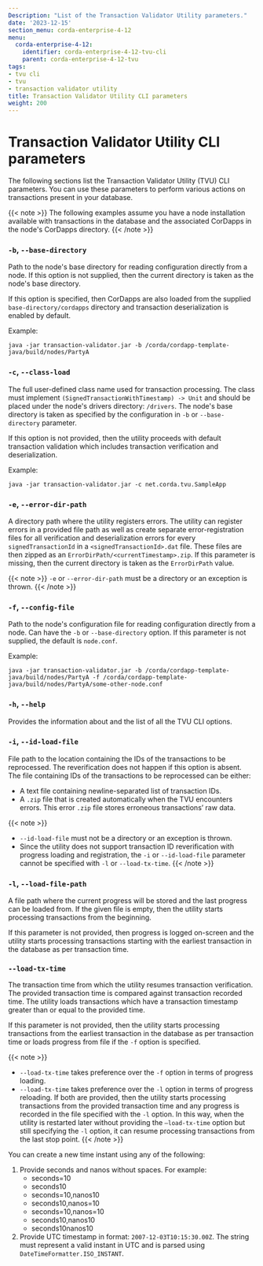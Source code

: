 ```yaml
---
Description: "List of the Transaction Validator Utility parameters."
date: '2023-12-15'
section_menu: corda-enterprise-4-12
menu:
  corda-enterprise-4-12:
    identifier: corda-enterprise-4-12-tvu-cli
    parent: corda-enterprise-4-12-tvu
tags:
- tvu cli
- tvu
- transaction validator utility
title: Transaction Validator Utility CLI parameters
weight: 200
---
```


# Transaction Validator Utility CLI parameters

The following sections list the Transaction Validator Utility (TVU) CLI parameters. You can use these parameters to perform various actions on transactions present in your database.

{{< note >}}
The following examples assume you have a node installation available with transactions in the database and the associated CorDapps in the node's CorDapps directory.
{{< /note >}}


### `-b`, `--base-directory`

Path to the node's base directory for reading configuration directly from a node. If this option is not supplied, then the current directory is taken as the node's base directory.

If this option is specified, then CorDapps are also loaded from the supplied `base-directory/cordapps` directory and transaction deserialization is enabled by default.

Example:
```
java -jar transaction-validator.jar -b /corda/cordapp-template-java/build/nodes/PartyA
```

### `-c`, `--class-load`

The full user-defined class name used for transaction processing. The class must implement `(SignedTransactionWithTimestamp) -> Unit` and should be placed under the node's drivers directory: `/drivers`. The node's base directory is taken as specified by the configuration in `-b` or `--base-directory` parameter.

If this option is not provided, then the utility proceeds with default transaction validation which includes transaction verification and deserialization.

Example:
```
java -jar transaction-validator.jar -c net.corda.tvu.SampleApp
```

### `-e`, `--error-dir-path`

A directory path where the utility registers errors. The utility can register errors in a provided file path as well as create separate error-registration files for all verification and deserialization errors for every `signedTransactionId` in a `<signedTransactionId>.dat` file. These files are then zipped as an `ErrorDirPath/<currentTimestamp>.zip`. If this parameter is missing, then the current directory is taken as the `ErrorDirPath` value.

{{< note >}}
`-e` or `--error-dir-path` must be a directory or an exception is thrown.
{{< /note >}}

### `-f`, `--config-file`

Path to the node's configuration file for reading configuration directly from a node. Can have the `-b` or `--base-directory` option. If this parameter is not supplied, the default is `node.conf`.

Example:
```
java -jar transaction-validator.jar -b /corda/cordapp-template-java/build/nodes/PartyA -f /corda/cordapp-template-java/build/nodes/PartyA/some-other-node.conf
```

### `-h`, `--help`

Provides the information about and the list of all the TVU CLI options.

### `-i`, `--id-load-file`

File path to the location containing the IDs of the transactions to be reprocessed. The reverification does not happen if this option is absent. The file containing IDs of the transactions to be reprocessed can be either:
* A text file containing newline-separated list of transaction IDs.
* A `.zip` file that is created automatically when the TVU encounters errors. This error `.zip` file stores erroneous transactions’ raw data.

{{< note >}}
* `--id-load-file` must not be a directory or an exception is thrown.
* Since the utility does not support transaction ID reverification with progress loading and registration, the `-i` or `--id-load-file` parameter cannot be specified with `-l` or `--load-tx-time`.
{{< /note >}}

### `-l`, `--load-file-path`

A file path where the current progress will be stored and the last progress can be loaded from. If the given file is empty, then the utility starts processing transactions from the beginning.

If this parameter is not provided, then progress is logged on-screen and the utility starts processing transactions starting with the earliest transaction in the database as per transaction time.

### `--load-tx-time`

The transaction time from which the utility resumes transaction verification. The provided transaction time is compared against transaction recorded time. The utility loads transactions which have a transaction timestamp greater than or equal to the provided time.

If this parameter is not provided, then the utility starts processing transactions from the earliest transaction in the database as per transaction time or loads progress from file if the `-f` option is specified.

{{< note >}}
* `--load-tx-time` takes preference over the `-f` option in terms of progress loading.
* `--load-tx-time` takes preference over the `-l` option in terms of progress reloading. If both are provided, then the utility starts processing transactions from the provided transaction time and any progress is recorded in the file specified with the `-l` option. In this way, when the utility is restarted later without providing the `–load-tx-time` option but still specifying the `-l` option, it can resume processing transactions from the last stop point.
{{< /note >}}

You can create a new time instant using any of the following:

1. Provide seconds and nanos without spaces. For example:
    * seconds=10
    * seconds10
    * seconds=10,nanos10
    * seconds10,nanos=10
    * seconds=10,nanos=10
    * seconds10,nanos10
    * seconds10nanos10
2. Provide UTC timestamp in format: `2007-12-03T10:15:30.00Z`. The string must represent a valid instant in UTC and is parsed using `DateTimeFormatter.ISO_INSTANT`.
